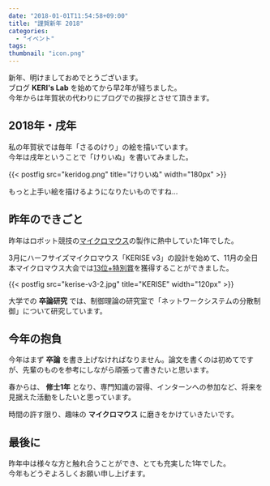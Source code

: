 ```yaml
---
date: "2018-01-01T11:54:58+09:00"
title: "謹賀新年 2018"
categories:
  - "イベント"
tags:
thumbnail: "icon.png"
---
```


新年、明けましておめでとうございます。  
ブログ **KERI's Lab** を始めてから早2年が経ちました。  
今年からは年賀状の代わりにブログでの挨拶とさせて頂きます。
<!--more-->

## 2018年・戌年

私の年賀状では毎年「さるのけり」の絵を描いています。  
今年は戌年ということで「けりいぬ」を書いてみました。

{{< postfig src="keridog.png" title="けりいぬ" width="180px" >}}

もっと上手い絵を描けるようになりたいものですね...

## 昨年のできごと

昨年はロボット競技の[マイクロマウス](http://www.ntf.or.jp/mouse/)の製作に熱中していた1年でした。

3月にハーフサイズマイクロマウス「KERISE v3」の設計を始めて、11月の全日本マイクロマウス大会では[13位+特別賞](/posts/2017-11-22-micromouse2017/)を獲得することができました。

{{< postfig src="kerise-v3-2.jpg" title="KERISE" width="120px" >}}

大学での **卒論研究** では、制御理論の研究室で「ネットワークシステムの分散制御」について研究しています。

## 今年の抱負

今年はまず **卒論** を書き上げなければなりません。論文を書くのは初めてですが、先輩のものを参考にしながら頑張って書きたいと思います。

春からは、 **修士1年** となり、専門知識の習得、インターンへの参加など、将来を見据えた活動をしたいと思っています。

時間の許す限り、趣味の **マイクロマウス** に磨きをかけていきたいです。

## 最後に

昨年中は様々な方と触れ合うことができ、とても充実した1年でした。  
今年もどうぞよろしくお願い申し上げます。
